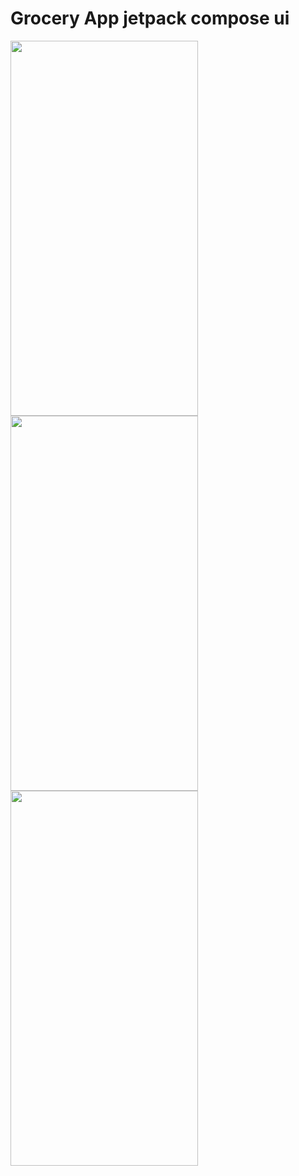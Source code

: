 # Grocery App jetpack compose ui
<img src="https://github.com/Pradeep-root/jetpack_compose_grocery_app/assets/26626575/2b2cf4e3-3315-420f-a62b-aadf0faa662d" width="300" height="600">
<img src="https://github.com/Pradeep-root/jetpack_compose_grocery_app/assets/26626575/b442689b-06fd-4a65-b111-d099b1cb2580" width="300" height="600">
<img src="https://github.com/Pradeep-root/jetpack_compose_grocery_app/assets/26626575/4e57a1f2-00e9-46cc-835d-157618108373" width="300" height="600">

